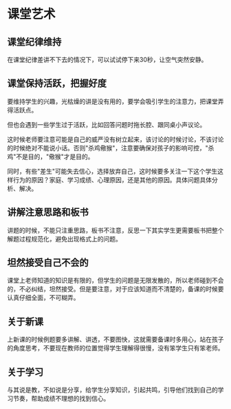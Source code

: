 # 课堂艺术


## 课堂纪律维持

在课堂纪律差讲不下去的情况下，可以试试停下来30秒，让空气突然安静。

## 课堂保持活跃，把握好度

要维持学生的兴趣，光枯燥的讲是没有用的，要学会吸引学生的注意力，把课堂弄得活跃点。

但也会遇到一些学生过于活跃，比如回答问题时拖长腔、跟同桌小声议论。

这时候老师要注意可能是自己的威严没有树立起来，该讨论的时候讨论，不该讨论的时候绝对不能说小话。否则"杀鸡儆猴"，注意要确保对孩子的影响可控，"杀鸡"不是目的，"儆猴"才是目的。

同时，有些"差生"可能失去信心，选择放弃自己，这时候要多关注一下这个学生这样行为的原因？家庭、学习成绩、心理原因，还是其他的原因。具体问题具体分析、解决。

## 讲解注意思路和板书

讲题的时候，不能只注重思路，板书不注意，反思一下其实学生更需要板书把整个解题过程规范化，避免出现格式上的问题。

## 坦然接受自己不会的

课堂上老师知道的知识是有限的，但学生的问题是无限发散的，所以老师碰到不会的，不必纠结，坦然接受。但是要注意，对于应该知道而不清楚的，备课的时候要认真仔细全面，不可糊弄。

## 关于新课

上新课的时候例题要多讲解、讲透，不要图快，这就需要备课时多用心，站在孩子的角度思考，不要现在教师的位置觉得学生理解得很慢，没有笨学生只有笨老师。

## 关于学习

与其说是教，不如说是分享，给学生分享知识，引起共鸣，引导他们找到自己的学习节奏，帮助成绩不理想的找到信心。


